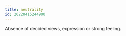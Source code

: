 ```yaml
---
title: neutrality
id: 20220415244900
---
```


Absence of decided views, expression or strong feeling.
